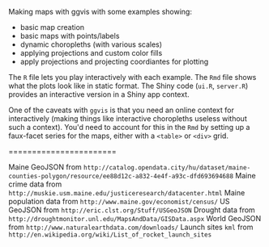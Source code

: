 Making maps with ggvis with some examples showing:

-   basic map creation
-   basic maps with points/labels
-   dynamic choropleths (with various scales)
-   applying projections and custom color fills
-   apply projections and projecting coordiantes for plotting

The `R` file lets you play interactively with each example. The `Rmd` file shows what the plots look like in static format. The Shiny code (`ui.R`, `server.R`) provides an interactive version in a Shiny app context.

One of the caveats with `ggvis` is that you need an online context for interactively (making things like interactive choropleths useless without such a context). You'd need to account for this in the `Rmd` by setting up a faux-facet series for the maps, either with a `<table>` or `<div>` grid.

=======================

Maine GeoJSON from `http://catalog.opendata.city/hu/dataset/maine-counties-polygon/resource/ee88d12c-a832-4e4f-a93c-dfd693694688` Maine crime data from `http://muskie.usm.maine.edu/justiceresearch/datacenter.html` Maine population data from `http://www.maine.gov/economist/census/` US GeoJSON from `http://eric.clst.org/Stuff/USGeoJSON` Drought data from `http://droughtmonitor.unl.edu/MapsAndData/GISData.aspx` World GeoJSON from `http://www.naturalearthdata.com/downloads/` Launch sites `kml` from `http://en.wikipedia.org/wiki/List_of_rocket_launch_sites`
